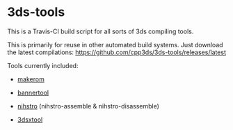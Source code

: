 # 3ds-tools

This is a Travis-CI build script for all sorts of 3ds compiling tools.

This is primarily for reuse in other automated build systems. Just download the latest compilations: https://github.com/cpp3ds/3ds-tools/releases/latest

Tools currently included:

- [makerom](https://github.com/profi200/Project_CTR/tree/master/makerom)

- [bannertool](https://github.com/Steveice10/bannertool)

- [nihstro](https://github.com/neobrain/nihstro) (nihstro-assemble & nihstro-disassemble)

- [3dsxtool](https://github.com/devkitPro/3dstools)

